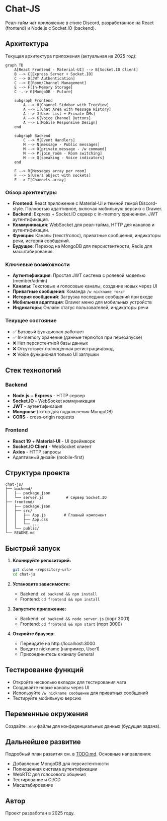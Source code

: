 # Chat-JS

Реал-тайм чат приложение в стиле Discord, разработанное на React (frontend) и Node.js с Socket.IO (backend).

## Архитектура

Текущая архитектура приложения (актуальная на 2025 год):

```mermaid
graph TD
    A[React Frontend - Material-UI] --> B[Socket.IO Client]
    B --> C[Express Server + Socket.IO]
    C --> D[JWT Authentication]
    C --> E[Room/Channel Management]
    E --> F[In-Memory Storage]
    C -.-> G[MongoDB - Future]

    subgraph Frontend
        A --> H[Channel Sidebar with TreeView]
        A --> I[Chat Area with Message History]
        A --> J[User List + Private DMs]
        A --> K[Voice Channel Buttons]
        A --> L[Mobile Responsive Design]
    end

    subgraph Backend
        C --> M[Event Handlers]
        M --> N[message - Public messages]
        M --> O[private_message - /w command]
        M --> P[join_room - Room switching]
        M --> Q[speaking - Voice indicators]
    end

    F --> R[Messages array per room]
    F --> S[Users object with sockets]
    F --> T[Channels array]
```

### Обзор архитектуры
- **Frontend**: React приложение с Material-UI и темной темой Discord-style. Полностью адаптивное, включая мобильную версию с Drawer.
- **Backend**: Express + Socket.IO сервер с in-memory хранением. JWT аутентификация.
- **Коммуникация**: WebSocket для реал-тайма, HTTP для каналов и аутентификации.
- **Функции**: Каналы (текст/голос), приватные сообщения, индикаторы речи, история сообщений.
- **Будущее**: Переход на MongoDB для персистентности, Redis для масштабирования.

### Ключевые возможности
- **Аутентификация**: Простая JWT система с ролевой моделью (member/admin)
- **Каналы**: Текстовые и голосовые каналы, создание новых через UI
- **Приватные сообщения**: Команда `/w nickname текст`
- **История сообщений**: Загрузка последних сообщений при входе
- **Мобильная адаптация**: Drawer меню для мобильных устройств
- **Индикаторы**: Онлайн статус пользователей, индикаторы речи

### Текущее состояние
- ✅ Базовый функционал работает
- ✅ In-memory хранение (данные теряются при перезапуске)
- ❌ Нет персистентной базы данных
- ❌ Отсутствует полноценная регистрация/вход
- ❌ Voice функционал только UI заглушки

## Стек технологий

### Backend
- **Node.js** + **Express** - HTTP сервер
- **Socket.IO** - WebSocket коммуникация
- **JWT** - аутентификация
- **Mongoose** (готов для подключения MongoDB)
- **CORS** - cross-origin requests

### Frontend
- **React 19** + **Material-UI** - UI фреймворк
- **Socket.IO Client** - WebSocket клиент
- **Axios** - HTTP запросы
- Адаптивный дизайн (mobile-first)

## Структура проекта

```
chat-js/
├── backend/
│   ├── package.json
│   └── server.js          # Сервер Socket.IO
├── frontend/
│   ├── package.json
│   ├── src/
│   │   ├── App.js        # Главный компонент
│   │   ├── App.css
│   │   └── ...
│   └── public/
└── README.md
```

## Быстрый запуск

1. **Клонируйте репозиторий:**
   ```bash
   git clone <repository-url>
   cd chat-js
   ```

2. **Установите зависимости:**
   - Backend: `cd backend && npm install`
   - Frontend: `cd frontend && npm install`

3. **Запустите приложение:**
   - Backend: `cd backend && node server.js` (порт 3001)
   - Frontend: `cd frontend && npm start` (порт 3000)

4. **Откройте браузер:**
   - Перейдите на http://localhost:3000
   - Введите nickname (например, User1)
   - Присоединитесь к каналу General

## Тестирование функций

- Откройте несколько вкладок для тестирования чата
- Создавайте новые каналы через UI
- Используйте `/w nickname сообщение` для приватных сообщений
- Тестируйте мобильную версию

## Переменные окружения

Создайте `.env` файлы для конфиденциальных данных (будущая задача).

## Дальнейшее развитие

Подробный план развития см. в [TODO.md](TODO.md).
Основные направления:
- Добавление MongoDB для персистентности
- Полноценная система аутентификации
- WebRTC для голосового общения
- Тестирование и CI/CD
- Масштабирование

## Автор

Проект разработан в 2025 году.
